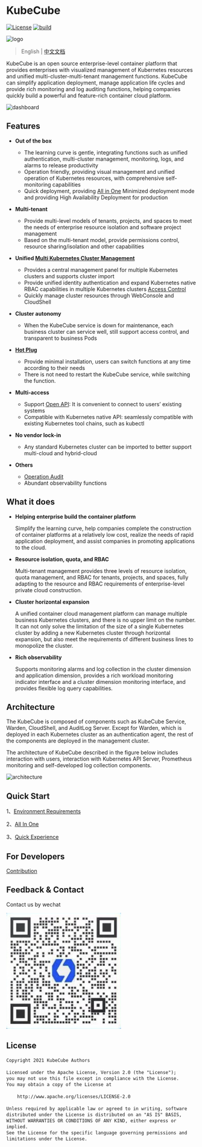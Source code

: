 # KubeCube

[![License](http://img.shields.io/badge/license-apache%20v2-blue.svg)](https://https://github.com/kubecube-io/kubecube/blob/main/LICENSE)  [![build](https://img.shields.io/github/workflow/status/kubecube-io/kubecube/Go)](https://github.com/kubecube-io/KubeCube/actions/workflows/build.yml)

![logo](./docs/logo.png)

> English | [中文文档](./docs/README-zh_CN.md)

KubeCube is an open source enterprise-level container platform that provides enterprises with visualized management of Kubernetes resources and unified multi-cluster-multi-tenant management functions. KubeCube can simplify application deployment, manage application life cycles and provide rich monitoring and log auditing functions, helping companies quickly build a powerful and feature-rich container cloud platform.

![dashboard](./docs/dashboard.png)

## Features

- **Out of the box**
  - The learning curve is gentle, integrating functions such as unified authentication, multi-cluster management, monitoring, logs, and alarms to release productivity
  - Operation friendly, providing visual management and unified operation of Kubernetes resources, with comprehensive self-monitoring capabilities
  - Quick deployment, providing [All in One](https://www.kubecube.io/docs/quick-start/installation/) Minimized deployment mode and providing High Availability Deployment for production

- **Multi-tenant**
  
  - Provide multi-level models of tenants, projects, and spaces to meet the needs of enterprise resource isolation and software project management
  - Based on the multi-tenant model, provide permissions control, resource sharing/isolation and other capabilities
  
- **Unified [Multi Kubernetes Cluster Management](https://www.kubecube.io/docs/user-guide/administration/k8s-cluster/multi-k8s-cluster-mgr/)**
  - Provides a central management panel for multiple Kubernetes clusters and supports cluster import
  - Provide unified identity authentication and expand Kubernetes native RBAC capabilities in multiple Kubernetes clusters [Access Control](https://www.kubecube.io/docs/user-guide/administration/role/)
  - Quickly manage cluster resources through WebConsole and CloudShell

- **Cluster autonomy**
  - When the KubeCube service is down for maintenance, each business cluster can service well, still support access control, and transparent to business Pods

- **[Hot Plug](https://www.kubecube.io/docs/installation-guide/enable-plugins/)**
  - Provide minimal installation, users can switch functions at any time according to their needs
  - There is not need to restart the KubeCube service, while switching the function.

- **Multi-access**
  - Support [Open API](https://www.kubecube.io/docs/developer-guide/openapi-guide/): It is convenient to connect to users’ existing systems
  - Compatible with Kubernetes native API: seamlessly compatible with existing Kubernetes tool chains, such as kubectl
- **No vendor lock-in**
  - Any standard Kubernetes cluster can be imported to better support multi-cloud and hybrid-cloud

- **Others**

  - [Operation Audit](https://www.kubecube.io/docs/user-guide/administration/audit/)
  - Abundant observability functions

  

## What it does

- **Helping enterprise build the container platform**

  Simplify the learning curve, help companies complete the construction of container platforms at a relatively low cost, realize the needs of rapid application deployment, and assist companies in promoting applications to the cloud.

- **Resource isolation, quota, and RBAC**

  Multi-tenant management provides three levels of resource isolation, quota management, and RBAC for tenants, projects, and spaces, fully adapting to the resource and RBAC requirements of enterprise-level private cloud construction.

- **Cluster horizontal expansion**

  A unified container cloud management platform can manage multiple business Kubernetes clusters, and there is no upper limit on the number. It can not only solve the limitation of the size of a single Kubernetes cluster by adding a new Kubernetes cluster through horizontal expansion, but also meet the requirements of different business lines to monopolize the cluster.

- **Rich observability**

  Supports monitoring alarms and log collection in the cluster dimension and application dimension, provides a rich workload monitoring indicator interface and a cluster dimension monitoring interface, and provides flexible log query capabilities.

## Architecture

The KubeCube is composed of components such as KubeCube Service, Warden, CloudShell, and AuditLog Server. Except for Warden, which is deployed in each Kubernetes cluster as an authentication agent, the rest of the components are deployed in the management cluster.

The architecture of KubeCube described in the figure below includes interaction with users, interaction with Kubernetes API Server, Prometheus monitoring and self-developed log collection components.

![architecture](./docs/architecture.png)

## Quick Start

1、[Environment Requirements](https://www.kubecube.io/docs/installation-guide/requirement/)

2、[All In One](https://www.kubecube.io/docs/quick-start/installation/)

3、[Quick Experience](https://www.kubecube.io/docs/quick-start/quick-experience/)

## For Developers

[Contribution](https://www.kubecube.io/docs/developer-guide/contributing/)

## Feedback & Contact

Contact us by wechat

<img src="./docs/kubecube-wechat.png" alt="kubecube-wechat" style="zoom:50%;" />

## License

```
Copyright 2021 KubeCube Authors

Licensed under the Apache License, Version 2.0 (the "License");
you may not use this file except in compliance with the License.
You may obtain a copy of the License at

    http://www.apache.org/licenses/LICENSE-2.0

Unless required by applicable law or agreed to in writing, software
distributed under the License is distributed on an "AS IS" BASIS,
WITHOUT WARRANTIES OR CONDITIONS OF ANY KIND, either express or implied.
See the License for the specific language governing permissions and
limitations under the License.
```